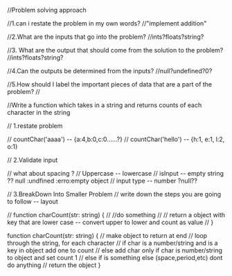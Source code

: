 //Problem solving approach

//1.can i restate the problem in my own words?
//"implement addition"

//2.What are the inputs that go into the problem?
//ints?floats?string?

//3. What are the output that should come from the solution to the problem?
//ints?floats?string?

//4.Can the outputs be determined from the inputs?
//null?undefined?0?

//5.How should I label the important pieces of data that are a part of the problem?
//

//Write a function which takes in a string and returns counts of each character in the string

// 1.restate problem

// countChar('aaaa') -- {a:4,b:0,c:0......?}
// countChar('hello') -- {h:1, e:1, l:2, o:1}

// 2.Validate input

// what about spacing ?
// Uppercase -- lowercase
// isInput -- empty string ?? null :undfined :erro:empty object
// input type -- number ?null??

// 3.BreakDown Into Smaller Problem
// write down the steps you are going to follow -- layout

// function charCount(str: string) {
// //do something
// // return a object with key that are lower case -- convert upper to lower and count as value
// }

function charCount(str: string) {
// make object to return at end
// loop through the string, for each character
// if char is a number/string and is a key in object add one to count
// else add char only if char is number/string to object and set count 1
// else if is something else (space,period,etc) dont do anything
// return the object
}
